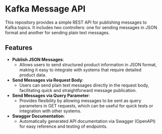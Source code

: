 # Kafka Message API
This repository provides a simple REST API for publishing messages to Kafka topics. It includes two controllers: one for sending messages in JSON format and another for sending plain text messages.

## Features
- **Publish JSON Messages**:
    - Allows users to send structured product information in JSON format, making it easy to integrate with systems that require detailed product data.
- **Send Messages via Request Body**:
    - Users can send plain text messages directly in the request body, facilitating quick and straightforward message publication.
- **Send Messages via Query Parameter**:
    - Provides flexibility by allowing messages to be sent as query parameters in GET requests, which can be useful for quick tests or integration with other systems.
- **Swagger Documentation**:
    - Automatically generated API documentation via Swagger (OpenAPI) for easy reference and testing of endpoints.
